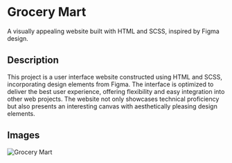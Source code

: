 # Grocery Mart

A visually appealing website built with HTML and SCSS, inspired by Figma design.

## Description

This project is a user interface website constructed using HTML and SCSS, incorporating design elements from Figma. The interface is optimized to deliver the best user experience, offering flexibility and easy integration into other web projects. The website not only showcases technical proficiency but also presents an interesting canvas with aesthetically pleasing design elements.

## Images

![Grocery Mart](https://i.ibb.co/zFsMvJV/thumbnail.png)